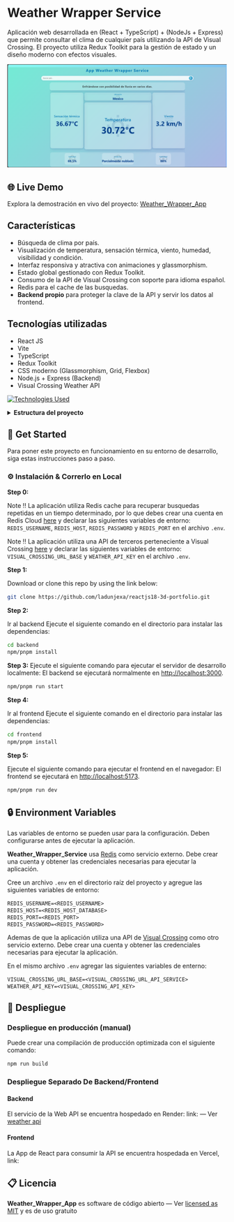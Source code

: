# Weather Wrapper Service

Aplicación web desarrollada en (React + TypeScript) + (NodeJs + Express) que permite consultar el clima de cualquier país utilizando la API de Visual Crossing. El proyecto utiliza Redux Toolkit para la gestión de estado y un diseño moderno con efectos visuales.

![demo](.github/readme_assets/weather-service.png)

## 🌐 Live Demo

Explora la demostración en vivo del proyecto:
[Weather_Wrapper_App](https://weather_wrapper_app.vercel.app/)

## Características

- Búsqueda de clima por país.
- Visualización de temperatura, sensación térmica, viento, humedad, visibilidad y condición.
- Interfaz responsiva y atractiva con animaciones y glassmorphism.
- Estado global gestionado con Redux Toolkit.
- Consumo de la API de Visual Crossing con soporte para idioma español.
- Redis para el cache de las busquedas.
- **Backend propio** para proteger la clave de la API y servir los datos al frontend.

## Tecnologías utilizadas

- React JS
- Vite
- TypeScript
- Redux Toolkit
- CSS moderno (Glassmorphism, Grid, Flexbox)
- Node.js + Express (Backend)
- Visual Crossing Weather API

[![Technologies Used](https://skillicons.dev/icons?i=ts,vite,react,redux,css,express,vercel)](https://skillicons.dev)

<details><summary><b>Estructura del proyecto</b></summary>

```bash
Weather_Wrapper_Service/
├── .github/
│   └── assets/
│       └── weather-service.png
├── backend/
│   ├── src/
│   │   ├── config/
│   │   │   └── redisClient.js
│   │   └── features/
│   │       └── weather/
│   │           ├── weather.cache.js
│   │           ├── weather.controller.js
│   │           ├── weather.route.js
│   │           └── weather.service.js
│   └── index.js
│   ├── .env
│   ├── package-lock.json
│   └── package.json
├── frontend/
│   ├── public/
│   ├── src/
│   ├── .gitignore
│   ├── eslint.config.js
│   ├── index.html
│   ├── package-lock.json
│   ├── package.json
│   ├── tsconfig.app.json
│   ├── tsconfig.json
│   ├── tsconfig.node.json
│   └── vite.config.ts
├── .gitignore
├── README.md
└── package-lock.json
```

</details>

## 🧰 Get Started

Para poner este proyecto en funcionamiento en su entorno de desarrollo, siga estas instrucciones paso a paso.

### ⚙️ Instalación & Correrlo en Local

**Step 0:**

Note :bangbang: La aplicación utiliza Redis cache para recuperar busquedas repetidas en un tiempo determinado, por lo que debes crear una cuenta en Redis Cloud [here](https://cloud.redis.io/) y declarar las siguientes variables de entorno:
`REDIS_USERNAME`, `REDIS_HOST`, `REDIS_PASSWORD` y `REDIS_PORT` en el archivo `.env`.

Note :bangbang: La aplicación utiliza una API de terceros perteneciente a Visual Crossing [here](https://www.visualcrossing.com/weather-api/) y declarar las siguientes variables de entorno:
`VISUAL_CROSSING_URL_BASE` y `WEATHER_API_KEY` en el archivo `.env`.

**Step 1:**

Download or clone this repo by using the link below:

```bash
git clone https://github.com/ladunjexa/reactjs18-3d-portfolio.git
```

**Step 2:**

Ir al backend
Ejecute el siguiente comando en el directorio para instalar las dependencias:

```bash
cd backend
npm/pnpm install
```

**Step 3:**
Ejecute el siguiente comando para ejecutar el servidor de desarrollo localmente:
El backend se ejecutará normalmente en [http://localhost:3000](http://localhost:3000).

```bash
npm/pnpm run start
```

**Step 4:**

Ir al frontend
Ejecute el siguiente comando en el directorio para instalar las dependencias:

```bash
cd frontend
npm/pnpm install
```

**Step 5:**

Ejecute el siguiente comando para ejecutar el frontend en el navegador:
El frontend se ejecutará en [http://localhost:5173](http://localhost:5173).

```bash
npm/pnpm run dev
```

## 🔒 Environment Variables

Las variables de entorno se pueden usar para la configuración. Deben configurarse antes de ejecutar la aplicación.

**Weather_Wrapper_Service** usa [Redis](https://cloud.redis.io/) como servicio externo. Debe crear una cuenta y obtener las credenciales necesarias para ejecutar la aplicación.

Cree un archivo `.env` en el directorio raíz del proyecto y agregue las siguientes variables de entorno:

```env
REDIS_USERNAME=<REDIS_USERNAME>
REDIS_HOST=<REDIS_HOST_DATABASE>
REDIS_PORT=<REDIS_PORT>
REDIS_PASSWORD=<REDIS_PASSWORD>

```

Ademas de que la aplicación utiliza una API de [Visual Crossing](https://www.visualcrossing.com/weather-api/) como otro servicio externo. Debe crear una cuenta y obtener las credenciales necesarias para ejecutar la aplicación.

En el mismo archivo `.env` agregar las siguientes variables de enterno:

```env
VISUAL_CROSSING_URL_BASE=<VISUAL_CROSSING_URL_API_SERVICE>
WEATHER_API_KEY=<VISUAL_CROSSING_API_KEY>

```

## 🚀 Despliegue

### Despliegue en producción (manual)

Puede crear una compilación de producción optimizada con el siguiente comando:

```bash
npm run build
```

### Despliegue Separado De Backend/Frontend

#### Backend

El servicio de la Web API se encuentra hospedado en Render: link:
— Ver [weather api](https://weather-backend-5m1c.onrender.com/)

#### Frontend

La App de React para consumir la API se encuentra hospedada en Vercel, link:

## 📋 Licencia

**Weather_Wrapper_App** es software de código abierto
— Ver [licensed as MIT](https://opensource.org/license/mit/) y es de uso gratuito
